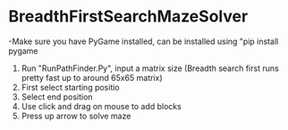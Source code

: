 # BreadthFirstSearchMazeSolver
-Make sure you have PyGame installed, can be installed using "pip install pygame
1. Run "RunPathFinder.Py", input a matrix size (Breadth search first runs pretty fast up to around 65x65 matrix)
2. First select starting positio
3. Select end position
4. Use click and drag on mouse to add blocks
5. Press up arrow to solve maze
